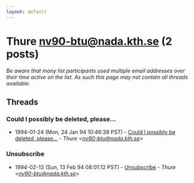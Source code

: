 ```yaml
---
layout: default
---
```


# Thure <nv90-btu@nada.kth.se> (2 posts)

_Be aware that many list participants used multiple email addresses over their time active on the list. As such this page may not contain all threads available._

## Threads

### Could I possibly be deleted, please...
+ 1994-01-24 (Mon, 24 Jan 94 10:46:38 PST) - [Could I possibly be deleted, please...](/archive/1994/01/c3fa247fe396b35e4960102525461055d731ebf2fd22b9d04b772c87946503bd) - _Thure \<nv90-btu@nada.kth.se\>_

### Unsubscribe
+ 1994-02-13 (Sun, 13 Feb 94 08:01:12 PST) - [Unsubscribe](/archive/1994/02/a079e54c5ece0a9d876444459f142e760d72e1a72d2bceb8219bb3e3d2c64128) - _Thure \<nv90-btu@nada.kth.se\>_

